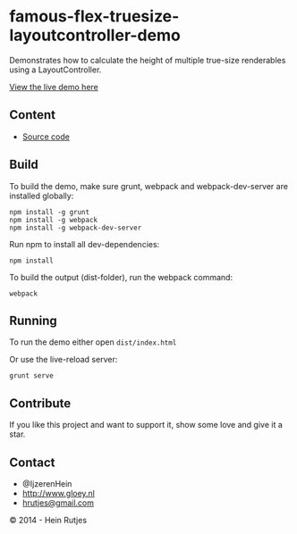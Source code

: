 famous-flex-truesize-layoutcontroller-demo
==========

Demonstrates how to calculate the height of multiple true-size renderables using a LayoutController.

[View the live demo here](https://rawgit.com/IjzerenHein/famous-flex-truesize-layoutcontroller-demo/master/dist/index.html)


## Content

-	[Source code](./src/main.js)


## Build

To build the demo, make sure grunt, webpack and webpack-dev-server are installed globally:

```
npm install -g grunt
npm install -g webpack
npm install -g webpack-dev-server
```

Run npm to install all dev-dependencies:

```
npm install
```

To build the output (dist-folder), run the webpack command:

```
webpack
```


## Running

To run the demo either open `dist/index.html`

Or use the live-reload server:

```
grunt serve
```


## Contribute

If you like this project and want to support it, show some love
and give it a star.


## Contact
- 	@IjzerenHein
- 	http://www.gloey.nl
- 	hrutjes@gmail.com

© 2014 - Hein Rutjes
